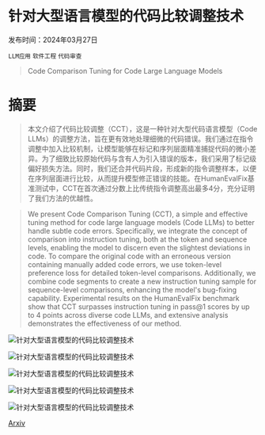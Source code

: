 # 针对大型语言模型的代码比较调整技术

发布时间：2024年03月27日

`LLM应用` `软件工程` `代码审查`

> Code Comparison Tuning for Code Large Language Models

# 摘要

> 本文介绍了代码比较调整（CCT），这是一种针对大型代码语言模型（Code LLMs）的调整方法，旨在更有效地处理细微的代码错误。我们通过在指令调整中加入比较机制，让模型能够在标记和序列层面精准捕捉代码的微小差异。为了细致比较原始代码与含有人为引入错误的版本，我们采用了标记级偏好损失方法。同时，我们还合并代码片段，形成新的指令调整样本，以便在序列层面进行比较，从而提升模型修正错误的技能。在HumanEvalFix基准测试中，CCT在首次通过分数上比传统指令调整高出最多4分，充分证明了我们方法的优越性。

> We present Code Comparison Tuning (CCT), a simple and effective tuning method for code large language models (Code LLMs) to better handle subtle code errors. Specifically, we integrate the concept of comparison into instruction tuning, both at the token and sequence levels, enabling the model to discern even the slightest deviations in code. To compare the original code with an erroneous version containing manually added code errors, we use token-level preference loss for detailed token-level comparisons. Additionally, we combine code segments to create a new instruction tuning sample for sequence-level comparisons, enhancing the model's bug-fixing capability. Experimental results on the HumanEvalFix benchmark show that CCT surpasses instruction tuning in pass@1 scores by up to 4 points across diverse code LLMs, and extensive analysis demonstrates the effectiveness of our method.

![针对大型语言模型的代码比较调整技术](../../../paper_images/2403.19121/x1.png)

![针对大型语言模型的代码比较调整技术](../../../paper_images/2403.19121/x2.png)

![针对大型语言模型的代码比较调整技术](../../../paper_images/2403.19121/x3.png)

![针对大型语言模型的代码比较调整技术](../../../paper_images/2403.19121/x4.png)

![针对大型语言模型的代码比较调整技术](../../../paper_images/2403.19121/x5.png)

[Arxiv](https://arxiv.org/abs/2403.19121)